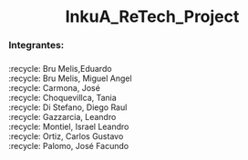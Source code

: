 <h1 align="center"> InkuA_ReTech_Project </h1>

<h3 align="left">Integrantes:</h3>

###

<p align="left">:recycle: Bru Melis,Eduardo<br>:recycle: Bru Melis, Miguel Angel<br>:recycle: Carmona, José<br>:recycle: Choquevillca, Tania<br>:recycle: Di Stefano, Diego Raul<br>:recycle: Gazzarcia, Leandro<br>:recycle: Montiel, Israel Leandro<br>:recycle: Ortiz, Carlos Gustavo <br>:recycle: Palomo, José Facundo</p>
